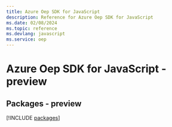 ```yaml
---
title: Azure Oep SDK for JavaScript
description: Reference for Azure Oep SDK for JavaScript
ms.date: 02/08/2024
ms.topic: reference
ms.devlang: javascript
ms.service: oep
---
```

# Azure Oep SDK for JavaScript - preview
## Packages - preview
[!INCLUDE [packages](oep-index.md)]